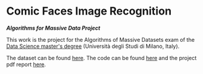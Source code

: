 Comic Faces Image Recognition
==============

***Algorithms for Massive Data Project***

This work is the project for the Algorithms of Massive Datasets exam of the [Data Science master's degree](https://dse.cdl.unimi.it/en/) (Università degli Studi di Milano, Italy).

The dataset can be found [here](https://www.kaggle.com/defileroff/comic-faces-paired-synthetic-v2/). The code can be found [here]() and the project pdf report [here]().
